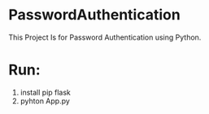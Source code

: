 # PasswordAuthentication
This Project Is for Password Authentication using Python.
# Run: 
1. install pip flask <br>
2. pyhton App.py

